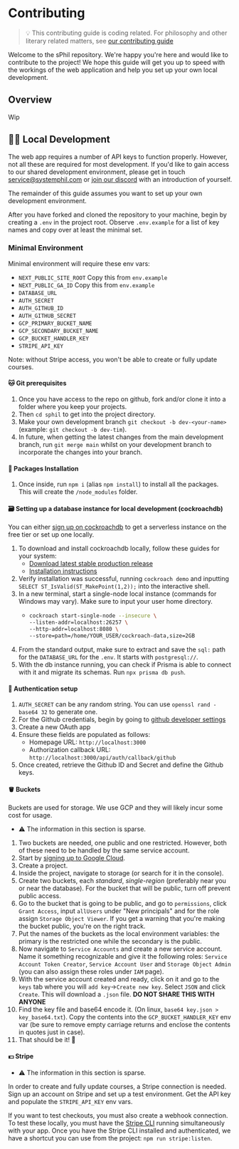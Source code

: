 # Contributing

> 💡 This contributing guide is coding related. For philosophy and other
> literary related matters, see
> [our contributing guide](https://sphil.xyz/articles/contributing)

Welcome to the sPhil repository. We're happy you're here and would like to
contribute to the project! We hope this guide will get you up to speed with the
workings of the web application and help you set up your own local development.

## Overview

Wip

## 🧑‍💻 Local Development

The web app requires a number of API keys to function properly. However, not all
these are required for most development. If you'd like to gain access to our
shared development environment, please get in touch service@systemphil.com or
[join our discord](https://discord.gg/2T4mPCCYhu) with an introduction of
yourself.

The remainder of this guide assumes you want to set up your own development
environment.

After you have forked and cloned the repository to your machine, begin by
creating a `.env` in the project root. Observe `.env.example` for a list of key
names and copy over at least the minimal set.

### Minimal Environment

Minimal environment will require these env vars:

-   `NEXT_PUBLIC_SITE_ROOT` Copy this from `env.example`
-   `NEXT_PUBLIC_GA_ID` Copy this from `env.example`
-   `DATABASE_URL`
-   `AUTH_SECRET`
-   `AUTH_GITHUB_ID`
-   `AUTH_GITHUB_SECRET`
-   `GCP_PRIMARY_BUCKET_NAME`
-   `GCP_SECONDARY_BUCKET_NAME`
-   `GCP_BUCKET_HANDLER_KEY`
-   `STRIPE_API_KEY`

Note: without Stripe access, you won't be able to create or fully update
courses.

#### 🐱 Git prerequisites

1. Once you have access to the repo on github, fork and/or clone it into a
   folder where you keep your projects.
1. Then `cd sphil` to get into the project directory.
1. Make your own development branch `git checkout -b dev-<your-name>` (example:
   `git checkout -b dev-tim`).
1. In future, when getting the latest changes from the main development branch,
   run `git merge main` whilst on your development branch to incorporate the
   changes into your branch.

#### 💾 Packages Installation

1. Once inside, run `npm i` (alias `npm install`) to install all the packages.
   This will create the `/node_modules` folder.

#### 🗃️ Setting up a database instance for local development (cockroachdb)

You can either [sign up on cockroachdb](https://www.cockroachlabs.com) to get a
serverless instance on the free tier or set up one locally.

1. To download and install cockroachdb locally, follow these guides for your
   system:
    - [Download latest stable production release](https://www.cockroachlabs.com/articles/releases)
    - [Installation instructions](https://www.cockroachlabs.com/articles/v24.2/install-cockroachdb)
2. Verify installation was successful, running `cockroach demo` and inputting
   `SELECT ST_IsValid(ST_MakePoint(1,2));` into the interactive shell.
3. In a new terminal, start a single-node local instance (commands for Windows
   may vary). Make sure to input your user home directory.
    - ```sh
      cockroach start-single-node --insecure \
      --listen-addr=localhost:26257 \
      --http-addr=localhost:8080 \
      --store=path=/home/YOUR_USER/cockroach-data,size=2GB
      ```
4. From the standard output, make sure to extract and save the `sql:` path for
   the `DATABASE_URL` for the `.env`. It starts with `postgresql://`.
5. With the db instance running, you can check if Prisma is able to connect with
   it and migrate its schemas. Run `npx prisma db push`.

#### 🔐 Authentication setup

1. `AUTH_SECRET` can be any random string. You can use `openssl rand -base64 32`
   to generate one.
2. For the Github credentials, begin by going to
   [github developer settings](https://github.com/settings/developers)
3. Create a new OAuth app
4. Ensure these fields are populated as follows:
    - Homepage URL: `http://localhost:3000`
    - Authorization callback URL:
      `http://localhost:3000/api/auth/callback/github`
5. Once created, retrieve the Github ID and Secret and define the Github keys.

#### 🪣 Buckets

Buckets are used for storage. We use GCP and they will likely incur some cost
for usage.

-   ⚠️ The information in this section is sparse.

1. Two buckets are needed, one public and one restricted. However, both of these
   need to be handled by the same service account.
2. Start by [signing up to Google Cloud](https://cloud.google.com/).
3. Create a project.
4. Inside the project, navigate to storage (or search for it in the console).
5. Create two buckets, each _standard_, _single-region_ (preferably near you or
   near the database). For the bucket that will be public, turn off prevent
   public access.
6. Go to the bucket that is going to be public, and go to `permissions`, click
   `Grant Access`, input `allUsers` under "New principals" and for the role
   assign `Storage Object Viewer`. If you get a warning that you're making the
   bucket public, you're on the right track.
7. Put the names of the buckets as the local environment variables: the primary
   is the restricted one while the secondary is the public.
8. Now navigate to `Service Accounts` and create a new service account. Name it
   something recognizable and give it the following roles:
   `Service Account Token Creator`, `Service Account User` and
   `Storage Object Admin` (you can also assign these roles under `IAM` page).
9. With the service account created and ready, click on it and go to the `keys`
   tab where you will `add key`->`Create new key`. Select `JSON` and click
   `Create`. This will download a `.json` file. **DO NOT SHARE THIS WITH
   ANYONE**
10. Find the key file and base64 encode it. (On linux,
    `base64 key.json > key_base64.txt`). Copy the contents into the
    `GCP_BUCKET_HANDLER_KEY` env var (be sure to remove empty carriage returns
    and enclose the contents in quotes just in case).
11. That should be it! 🥳

#### 💵 Stripe

-   ⚠️ The information in this section is sparse.

In order to create and fully update courses, a Stripe connection is needed. Sign
up an account on Stripe and set up a test environment. Get the API key and
populate the `STRIPE_API_KEY` env vars.

If you want to test checkouts, you must also create a webhook connection. To
test these locally, you must have the
[Stripe CLI](https://docs.stripe.com/stripe-cli) running simultaneously with
your app. Once you have the Stripe CLI installed and authenticated, we have a
shortcut you can use from the project: `npm run stripe:listen`.
